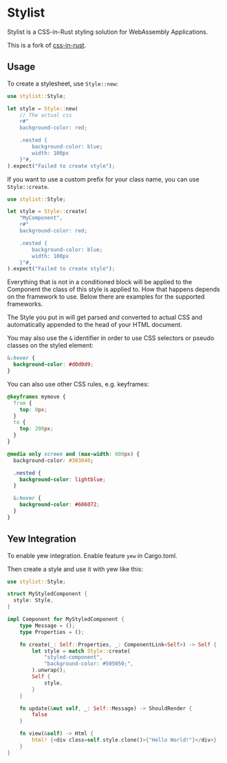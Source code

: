 # Stylist

Stylist is a CSS-in-Rust styling solution for WebAssembly Applications.

This is a fork of [css-in-rust](https://github.com/lukidoescode/css-in-rust).

## Usage

To create a stylesheet, use `Style::new`:

```rust
use stylist::Style;

let style = Style::new(
    // The actual css
    r#"
    background-color: red;

    .nested {
        background-color: blue;
        width: 100px
    }"#,
).expect("Failed to create style");
```

If you want to use a custom prefix for your class name,
you can use `Style::create`.

```rust
use stylist::Style;

let style = Style::create(
    "MyComponent",
    r#"
    background-color: red;

    .nested {
        background-color: blue;
        width: 100px
    }"#,
).expect("Failed to create style");
```

Everything that is not in a conditioned block will be applied to the Component
the class of this style is applied to. How that happens depends on the framework to use.
Below there are examples for the supported frameworks.

The Style you put in will get parsed and converted to actual CSS and automatically appended
to the head of your HTML document.

You may also use the `&` identifier in order to use CSS selectors or pseudo
classes on the styled element:

```css
&:hover {
  background-color: #d0d0d9;
}
```

You can also use other CSS rules, e.g. keyframes:

```css
@keyframes mymove {
  from {
    top: 0px;
  }
  to {
    top: 200px;
  }
}
```

```css
@media only screen and (max-width: 600px) {
  background-color: #303040;

  .nested {
    background-color: lightblue;
  }

  &:hover {
    background-color: #606072;
  }
}
```

## Yew Integration

To enable yew integration. Enable feature `yew` in Cargo.toml.

Then create a style and use it with yew like this:

```rust
use stylist::Style;

struct MyStyledComponent {
  style: Style,
}

impl Component for MyStyledComponent {
    type Message = ();
    type Properties = ();

    fn create(_: Self::Properties, _: ComponentLink<Self>) -> Self {
        let style = match Style::create(
            "styled-component",
            "background-color: #505050;",
        ).unwrap();
        Self {
            style,
        }
    }

    fn update(&mut self, _: Self::Message) -> ShouldRender {
        false
    }

    fn view(&self) -> Html {
        html! {<div class=self.style.clone()>{"Hello World!"}</div>}
    }
}
```
